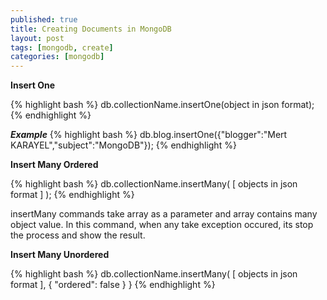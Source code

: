 ```yaml
---
published: true
title: Creating Documents in MongoDB
layout: post
tags: [mongodb, create]
categories: [mongodb] 
---
```


**Insert One**

{% highlight bash %}
db.collectionName.insertOne(object in json format);
{% endhighlight %}

***Example***
{% highlight bash %}
db.blog.insertOne({"blogger":"Mert KARAYEL","subject":"MongoDB"});
{% endhighlight %}

**Insert Many Ordered**

{% highlight bash %}
db.collectionName.insertMany(
    [
       objects in json format
    ]
);
{% endhighlight %}

insertMany commands take array as a parameter and array contains many object value.
In this command, when any take exception occured, its stop the process and show the result.

**Insert Many Unordered**

{% highlight bash %}
db.collectionName.insertMany(
    [
       objects in json format
		],
    {
        "ordered": false 
    }
   }
	 {% endhighlight %}
